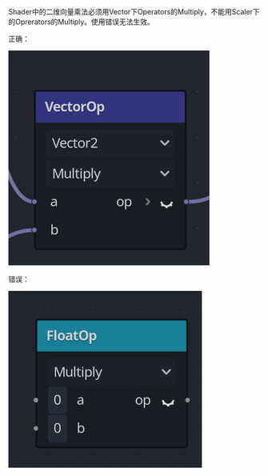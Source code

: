 Shader中的二维向量乘法必须用Vector下Operators的Multiply，不能用Scaler下的Oprerators的Multiply。使用错误无法生效。

正确：

![image-20250303235222276](二维向量乘法不能使用Scaler.assets/image-20250303235222276.png)

错误：

![image-20250303235238855](二维向量乘法不能使用Scaler.assets/image-20250303235238855.png)


